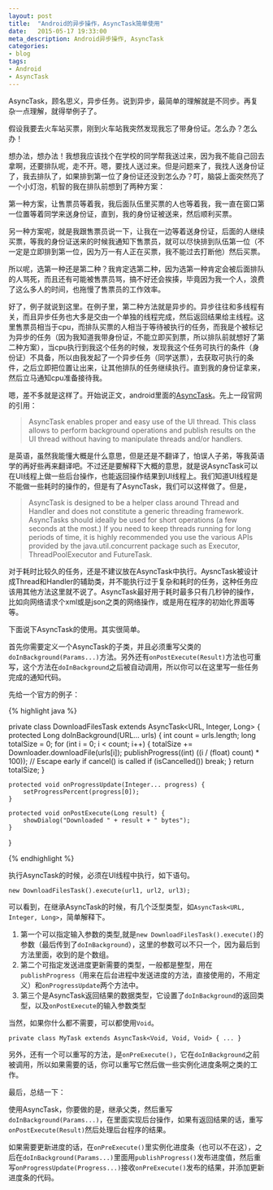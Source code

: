 ```yaml
---
layout: post
title:  "Android的异步操作，AsyncTask简单使用"
date:   2015-05-17 19:33:00
meta_description: Android异步操作, AsyncTask
categories:
- blog
tags:
- Android
- AsyncTask
---
```


AsyncTask，顾名思义，异步任务。说到异步，最简单的理解就是不同步。再复杂一点理解，就得举例子了。

假设我要去火车站买票，刚到火车站我突然发现我忘了带身份证。怎么办？怎么办！

想办法，想办法！我想我应该找个在学校的同学帮我送过来，因为我不能自己回去拿啊，还要排队呢，走不开。嗯，要找人送过来。但是问题来了，我找人送身份证了，我去排队了，如果排到第一位了身份证还没到怎么办？叮，脑袋上面突然亮了一个小灯泡，机智的我在排队前想到了两种方案：

第一种方案，让售票员等着我，我后面队伍里买票的人也等着我，我一直在窗口第一位置等着同学来送身份证，直到，我的身份证被送来，然后顺利买票。

另一种方案呢，就是我跟售票员说一下，让我在一边等着送身份证，后面的人继续买票，等我的身份证送来的时候我通知下售票员，就可以尽快排到队伍第一位（不一定是立即排到第一位，因为万一有人正在买票，我不能过去打断他）然后买票。

所以呢，选第一种还是第二种？我肯定选第二种，因为选第一种肯定会被后面排队的人骂死，而且还有可能被售票员骂，搞不好还会挨揍，毕竟因为我一个人，浪费了这么多人的时间，也拖慢了售票员的工作效率。

好了，例子就说到这里。在例子里，第二种方法就是异步的。异步往往和多线程有关，而且异步任务也大多是交由一个单独的线程完成，然后返回结果给主线程。这里售票员相当于cpu，而排队买票的人相当于等待被执行的任务，而我是个被标记为异步的任务（因为我知道我带身份证，不能立即买到票，所以排队前就想好了第二种方案），当cpu执行到我这个任务的时候，发现我这个任务可执行的条件（身份证）不具备，所以由我发起了一个异步任务（同学送票），去获取可执行的条件，之后立即把位置让出来，让其他排队的任务继续执行。直到我的身份证拿来，然后立马通知cpu准备接待我。

嗯，差不多就是这样了。开始说正文，android里面的[AsyncTask][]。先上一段官网的引用：

>AsyncTask enables proper and easy use of the UI thread. This class allows to perform background operations and publish results on the UI thread without having to manipulate threads and/or handlers.

是英语，虽然我能懂大概是什么意思，但是还是不翻译了，怕误人子弟，等我英语学的再好些再来翻译吧。不过还是要解释下大概的意思，就是说AsyncTask可以在UI线程上做一些后台操作，也能返回操作结果到UI线程上。我们知道UI线程是不能做一些耗时的操作的，但是有了AsyncTask，我们可以这样做了。但是，

>AsyncTask is designed to be a helper class around Thread and Handler and does not constitute a generic threading framework. AsyncTasks should ideally be used for short operations (a few seconds at the most.) If you need to keep threads running for long periods of time, it is highly recommended you use the various APIs provided by the java.util.concurrent package such as Executor, ThreadPoolExecutor and FutureTask.

对于耗时比较久的任务，还是不建议放在AsyncTask中执行。AysncTask被设计成Thread和Handler的辅助类，并不能执行过于复杂和耗时的任务，这种任务应该用其他方法这里就不说了。AsyncTask最好用于耗时最多只有几秒钟的操作，比如向网络请求个xml或是json之类的网络操作，或是用在程序的初始化界面等等。

下面说下AsyncTask的使用。其实很简单。

首先你需要定义一个AsyncTask的子类，并且必须重写父类的`doInBackground(Params...)`方法。另外还有`onPostExecute(Result)`方法也可重写，这个方法在`doInBackground`之后被自动调用，所以你可以在这里写一些任务完成的通知代码。

先给一个官方的例子：

{% highlight java %}

private class DownloadFilesTask extends AsyncTask<URL, Integer, Long> {
    protected Long doInBackground(URL... urls) {
        int count = urls.length;
        long totalSize = 0;
        for (int i = 0; i < count; i++) {
            totalSize += Downloader.downloadFile(urls[i]);
            publishProgress((int) ((i / (float) count) * 100));
            // Escape early if cancel() is called
            if (isCancelled()) break;
        }
        return totalSize;
    }

    protected void onProgressUpdate(Integer... progress) {
        setProgressPercent(progress[0]);
    }

    protected void onPostExecute(Long result) {
        showDialog("Downloaded " + result + " bytes");
    }
 }

{% endhighlight %}

执行AsyncTask的时候，必须在UI线程中执行，如下语句。

 `new DownloadFilesTask().execute(url1, url2, url3);`
 
可以看到，在继承AsyncTask的时候，有几个泛型类型，如`AsyncTask<URL, Integer, Long>`，简单解释下。

1. 第一个可以指定输入参数的类型,就是`new DownloadFilesTask().execute()`的参数（最后传到了`doInBackground`），这里的参数可以不只一个，因为最后到方法里面，收到的是个数组。
2. 第二个可指定发送进度更新需要的类型，一般都是整型，用在`publishProgress`（用来在后台进程中发送进度的方法，直接使用的，不用定义）和`onProgressUpdate`两个方法中。
3. 第三个是AsyncTask返回结果的数据类型，它设置了`doInBackground`的返回类型，以及`onPostExecute`的输入参数类型

当然，如果你什么都不需要，可以都使用`Void`。

 `private class MyTask extends AsyncTask<Void, Void, Void> { ... }`
 
另外，还有一个可以重写的方法，是`onPreExecute()`，它在`doInBackground`之前被调用，所以如果需要的话，你可以重写它然后做一些实例化进度条啊之类的工作。


最后，总结一下：

使用AsyncTask，你要做的是，继承父类，然后重写`doInBackground(Params...)`，在里面实现后台操作，如果有返回结果的话，重写`onPostExecute(Result)`然后处理后台程序的结果。

如果需要更新进度的话，在`onPreExecute()`里实例化进度条（也可以不在这），之后在`doInBackground(Params...)`里面用`publishProgress()`发布进度值，然后重写`onProgressUpdate(Progress...)`接收`onPreExecute()`发布的结果，并添加更新进度条的代码。


[AsyncTask]: http://developer.android.com/reference/android/os/AsyncTask.html